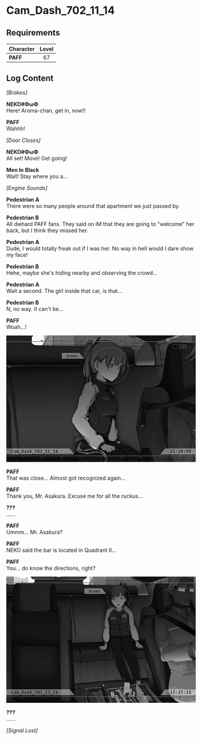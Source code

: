 # Cam_Dash_702_11_14
## Requirements
|Character|Level|
|---------|:---:|
|**PAFF** | 67  |

## Log Content
*\[Brakes\]*

**NEKO#ΦωΦ**<br>
Here! Aroma\-chan, get in, now!!

**PAFF**<br>
Wahhh!

*\[Door Closes\]*

**NEKO#ΦωΦ**<br>
All set! Move! Get going!

**Men In Black**<br>
Wait! Stay where you a...

*\[Engine Sounds\]*

**Pedestrian A**<br>
There were so many people around that apartment we just passed by.

**Pedestrian B**<br>
All diehard PAFF fans. They said on iM that they are going to "welcome" her back, but I think they missed her.

**Pedestrian A**<br>
Dude, I would totally freak out if I was her. No way in hell would I dare show my face!

**Pedestrian B**<br>
Hehe, maybe she's hiding nearby and observing the crowd...

**Pedestrian A**<br>
Wait a second. The girl inside that car, is that...

**Pedestrian B**<br>
N, no way. It can't be...

**PAFF**<br>
Woah...!

![pos4502.png](./attachments/pos4502.png)

**PAFF**<br>
That was close... Almost got recognized again...

**PAFF**<br>
Thank you, Mr. Asakura. Excuse me for all the ruckus...

**???**<br>
......

**PAFF**<br>
Ummm... Mr. Asakura?

**PAFF**<br>
NEKO said the bar is located in Quadrant II...

**PAFF**<br>
You... do know the directions, right?

![pos4503.png](./attachments/pos4503.png)

**???**<br>
......

*[Signal Lost]*
